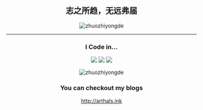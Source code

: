 <div align="center">
  
## 志之所趋，无远弗届


<!-- <p align="center"> -->
<!--   <img src="" width="100%" title="Intro Card" alt="Intro Card"> -->
<!-- </p> -->
<p align="center">
  <img src="https://github-readme-stats.vercel.app/api?username=zhuozhiyongde&show_icons=true" alt="zhuozhiyongde">
  </p>


---
### I Code in...
<img src="https://img.shields.io/badge/-Python-E8F6EF?style=flat&logo=python&logoColor=ffffff">    <img src="https://img.shields.io/badge/-CSS-B8DFD8?style=flat&logo=css3&logoColor=ffffff">    <img src="https://img.shields.io/badge/-C++-FFE194?style=flat&logo=cplusplus&logoColor=ffffff">
<p align="center">
  <img src="https://github-readme-stats.vercel.app/api/top-langs/?username=zhuozhiyongde&layout=compact&hide=html" alt="zhuozhiyongde"">
</p>

### You can checkout my blogs
http://arthals.ink
  </div>
